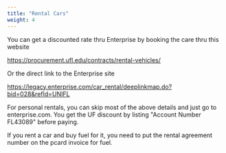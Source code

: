 ```yaml
---
title: "Rental Cars"
weight: 4
---
```


You can get a discounted rate thru Enterprise by booking the care thru this website  

https://procurement.ufl.edu/contracts/rental-vehicles/

Or the direct link to the Enterprise site

https://legacy.enterprise.com/car_rental/deeplinkmap.do?bid=028&refId=UNIFL

For personal rentals, you can skip most of the above details and just go to enterprise.com.  You get the UF discount by listing "Account Number FL43089" before paying.

If you rent a car and buy fuel for it, you need to put the rental agreement number on the pcard invoice for fuel.